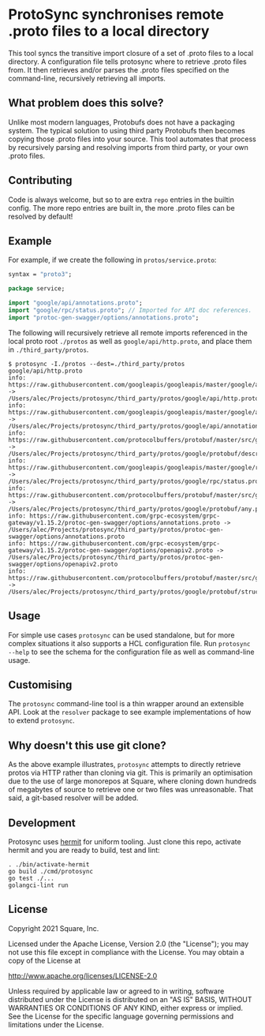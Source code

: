# ProtoSync synchronises remote .proto files to a local directory

This tool syncs the transitive import closure of a set of .proto files to a local
directory. A configuration file tells protosync where to retrieve .proto files from. It
then retrieves and/or parses the .proto files specified on the command-line, recursively
retrieving all imports.

## What problem does this solve?

Unlike most modern languages, Protobufs does not have a packaging system. The typical
solution to using third party Protobufs then becomes copying those .proto files into 
your source. This tool automates that process by recursively parsing and resolving 
imports from third party, or your own .proto files.

## Contributing

Code is always welcome, but so to are extra `repo` entries in the builtin config. The
more repo entries are built in, the more .proto files can be resolved by default!

## Example

For example, if we create the following in `protos/service.proto`:

```protobuf
syntax = "proto3";

package service;

import "google/api/annotations.proto";
import "google/rpc/status.proto"; // Imported for API doc references.
import "protoc-gen-swagger/options/annotations.proto";
```

The following will recursively retrieve all remote imports referenced in the
local proto root `./protos` as well as `google/api/http.proto`, and place them in
`./third_party/protos`.

    $ protosync -I./protos --dest=./third_party/protos google/api/http.proto
    info: https://raw.githubusercontent.com/googleapis/googleapis/master/google/api/http.proto -> /Users/alec/Projects/protosync/third_party/protos/google/api/http.proto
    info: https://raw.githubusercontent.com/googleapis/googleapis/master/google/api/annotations.proto -> /Users/alec/Projects/protosync/third_party/protos/google/api/annotations.proto
    info: https://raw.githubusercontent.com/protocolbuffers/protobuf/master/src/google/protobuf/descriptor.proto -> /Users/alec/Projects/protosync/third_party/protos/google/protobuf/descriptor.proto
    info: https://raw.githubusercontent.com/googleapis/googleapis/master/google/rpc/status.proto -> /Users/alec/Projects/protosync/third_party/protos/google/rpc/status.proto
    info: https://raw.githubusercontent.com/protocolbuffers/protobuf/master/src/google/protobuf/any.proto -> /Users/alec/Projects/protosync/third_party/protos/google/protobuf/any.proto
    info: https://raw.githubusercontent.com/grpc-ecosystem/grpc-gateway/v1.15.2/protoc-gen-swagger/options/annotations.proto -> /Users/alec/Projects/protosync/third_party/protos/protoc-gen-swagger/options/annotations.proto
    info: https://raw.githubusercontent.com/grpc-ecosystem/grpc-gateway/v1.15.2/protoc-gen-swagger/options/openapiv2.proto -> /Users/alec/Projects/protosync/third_party/protos/protoc-gen-swagger/options/openapiv2.proto
    info: https://raw.githubusercontent.com/protocolbuffers/protobuf/master/src/google/protobuf/struct.proto -> /Users/alec/Projects/protosync/third_party/protos/google/protobuf/struct.proto

## Usage

For simple use cases `protosync` can be used standalone, but for more complex situations 
it also supports a HCL configuration file. Run `protosync --help` to see the schema 
for the configuration file as well as command-line usage.

## Customising

The `protosync` command-line tool is a thin wrapper around an extensible API. Look 
at the `resolver` package to see example implementations of how to extend `protosync`.

## Why doesn't this use git clone?

As the above example illustrates, `protosync` attempts to directly retrieve
protos via HTTP rather than cloning via git. This is primarily an
optimisation due to the use of large monorepos at Square, where cloning down
hundreds of megabytes of source to retrieve one or two files was
unreasonable. That said, a git-based resolver will be added.

## Development

Protosync uses [hermit](https://cashapp.github.io/hermit/) for uniform
tooling. Just clone this repo, activate hermit and you are ready to
build, test and lint:

    . ./bin/activate-hermit
    go build ./cmd/protosync
    go test ./...
    golangci-lint run

## License

Copyright 2021 Square, Inc.

Licensed under the Apache License, Version 2.0 (the "License");
you may not use this file except in compliance with the License.
You may obtain a copy of the License at

http://www.apache.org/licenses/LICENSE-2.0

Unless required by applicable law or agreed to in writing, software
distributed under the License is distributed on an "AS IS" BASIS,
WITHOUT WARRANTIES OR CONDITIONS OF ANY KIND, either express or implied.
See the License for the specific language governing permissions and
limitations under the License.
